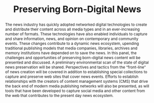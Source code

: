 ---
abstract: The news industry has quickly adopted networked digital technologies to
  create and distribute their content across all media types and in an ever-increasing
  number of formats. These technologies have also enabled individuals to capture and
  share information, news, and opinion on contemporary and community events. These
  changes contribute to a dynamic news ecosystem, upending traditional publishing
  models that media companies, libraries, archives and memory institutions have depended
  on to save the news. In this panel, the challenges and opportunities of preserving
  born-digital news content will be presented and discussed. A preliminary environmental
  scan of the state of digital news preservation will be shared. Perspectives and
  tactics from the “front-line” of news creation will be covered in addition to establishing
  special collections to capture and preserve web sites that cover news events. Efforts
  to establish relationships with the creators of content management systems (CMS)
  that drive the back end of modern media publishing networks will also be presented,
  as will tools that have been developed to capture social media and other content
  from the web that contributes to the present day news ecosystem.
creators:
- Klein, Martin
- Reecht, Stéphane
- Potter, Abigail
- Moffatt, Christie
- McCain, Edward
- Sommers, Hannah
date: null
document_url: https://services.phaidra.univie.ac.at/api/object/o:429528/download
grand_parent: iPRES
institutions: []
keywords:
- digital preservation
- digital curation
- chapel hill
landing_page_url: https://phaidra.univie.ac.at/o:429528
language: eng
layout: publication
license: CC BY 4.0 International
notes_url: null
parent: iPRES 2015
presentation_url: null
size: 253019
source_name: iPRES
title: Preserving Born-Digital News
type: paper
year: 2015
---